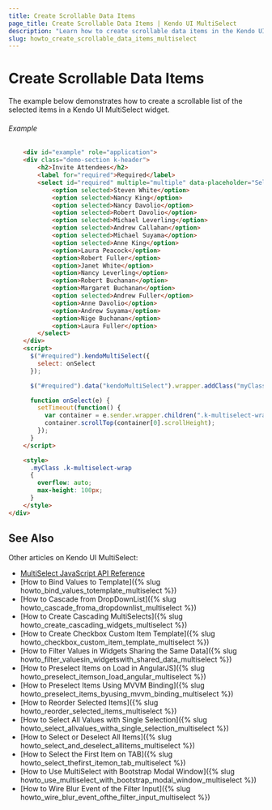 ```yaml
---
title: Create Scrollable Data Items
page_title: Create Scrollable Data Items | Kendo UI MultiSelect
description: "Learn how to create scrollable data items in the Kendo UI MultiSelect widget."
slug: howto_create_scrollable_data_items_multiselect
---
```


# Create Scrollable Data Items

The example below demonstrates how to create a scrollable list of the selected items in a Kendo UI MultiSelect widget.

###### Example

```html
    <div id="example" role="application">
    <div class="demo-section k-header">
        <h2>Invite Attendees</h2>
        <label for="required">Required</label>
        <select id="required" multiple="multiple" data-placeholder="Select attendees..." style="width:200px">
            <option selected>Steven White</option>
            <option selected>Nancy King</option>
            <option selected>Nancy Davolio</option>
            <option selected>Robert Davolio</option>
            <option selected>Michael Leverling</option>
            <option selected>Andrew Callahan</option>
            <option selected>Michael Suyama</option>
            <option selected>Anne King</option>
            <option>Laura Peacock</option>
            <option>Robert Fuller</option>
            <option>Janet White</option>
            <option>Nancy Leverling</option>
            <option>Robert Buchanan</option>
            <option>Margaret Buchanan</option>
            <option selected>Andrew Fuller</option>
            <option>Anne Davolio</option>
            <option>Andrew Suyama</option>
            <option>Nige Buchanan</option>
            <option>Laura Fuller</option>
        </select>
    </div>
    <script>
      $("#required").kendoMultiSelect({
        select: onSelect
      });

      $("#required").data("kendoMultiSelect").wrapper.addClass("myClass");

      function onSelect(e) {
        setTimeout(function() {
          var container = e.sender.wrapper.children(".k-multiselect-wrap");
          container.scrollTop(container[0].scrollHeight);
        });
      }
    </script>

    <style>
      .myClass .k-multiselect-wrap
      {
        overflow: auto;
        max-height: 100px;
      }
    </style>
</div>
```

## See Also

Other articles on Kendo UI MultiSelect:

* [MultiSelect JavaScript API Reference](/api/javascript/ui/multiselect)
* [How to Bind Values to Template]({% slug howto_bind_values_totemplate_multiselect %})
* [How to Cascade from DropDownList]({% slug howto_cascade_froma_dropdownlist_multiselect %})
* [How to Create Cascading MultiSelects]({% slug howto_create_cascading_widgets_multiselect %})
* [How to Create Checkbox Custom Item Template]({% slug howto_checkbox_custom_item_template_multiselect %})
* [How to Filter Values in Widgets Sharing the Same Data]({% slug howto_filter_valuesin_widgetswith_shared_data_multiselect %})
* [How to Preselect Items on Load in AngularJS]({% slug howto_preselect_itemson_load_angular_multiselect %})
* [How to Preselect Items Using MVVM Binding]({% slug howto_preselect_items_byusing_mvvm_binding_multiselect %})
* [How to Reorder Selected Items]({% slug howto_reorder_selected_items_multiselect %})
* [How to Select All Values with Single Selection]({% slug howto_select_allvalues_witha_single_selection_multiselect %})
* [How to Select or Deselect All Items]({% slug howto_select_and_deselect_allitems_multiselect %})
* [How to Select the First Item on TAB]({% slug howto_select_thefirst_itemon_tab_multiselect %})
* [How to Use MultiSelect with Bootstrap Modal Window]({% slug howto_use_multiselect_with_bootstrap_modal_window_multiselect %})
* [How to Wire Blur Event of the Filter Input]({% slug howto_wire_blur_event_ofthe_filtеr_input_multiselect %})
